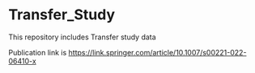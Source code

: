 # Transfer_Study
This repository includes Transfer study data

Publication link is https://link.springer.com/article/10.1007/s00221-022-06410-x

